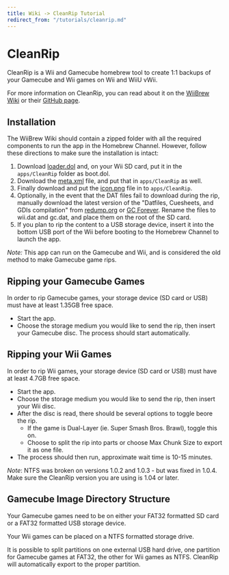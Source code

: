 ```yaml
---
title: Wiki -> CleanRip Tutorial
redirect_from: "/tutorials/cleanrip.md"
---
```


# CleanRip

CleanRip is a Wii and Gamecube homebrew tool to create 1:1 backups of your Gamecube and Wii games on Wii and WiiU vWii.

For more information on CleanRip, you can read about it on the [WiiBrew Wiki](https://wiibrew.org/wiki/CleanRip) or their [GitHub page](https://github.com/emukidid/cleanrip).

## Installation

The WiiBrew Wiki should contain a zipped folder with all the required components to run the app in the Homebrew Channel. However, follow these directions to make sure the installation is intact:

1. Download [loader.dol](https://github.com/emukidid/cleanrip/releases) and, on your Wii SD card, put it in the `apps/CleanRip` folder as boot.dol.
1. Download the [meta.xml](https://github.com/emukidid/cleanrip/releases) file, and put that in `apps/CleanRip` as well.
1. Finally download and put the [icon.png](https://github.com/emukidid/cleanrip/releases) file in to `apps/CleanRip`.
1. Optionally, in the event that the DAT files fail to download during the rip, manually download the latest version of the "Datfiles, Cuesheets, and GDIs compilation" from [redump.org](http://redump.org/datfile/all/) or [GC Forever](https://gc-forever.com). Rename the files to wii.dat and gc.dat, and place them on the root of the SD card.
1. If you plan to rip the content to a USB storage device, insert it into the bottom USB port of the Wii before booting to the Homebrew Channel to launch the app.

*Note:* This app can run on the Gamecube and Wii, and is considered the old method to make Gamecube game rips.

## Ripping your Gamecube Games

In order to rip Gamecube games, your storage device (SD card or USB) must have at least 1.35GB free space.
- Start the app.
- Choose the storage medium you would like to send the rip, then insert your Gamecube disc. The process should start automatically.

## Ripping your Wii Games

In order to rip Wii games, your storage device (SD card or USB) must have at least 4.7GB free space.
- Start the app.
- Choose the storage medium you would like to send the rip, then insert your Wii disc.
- After the disc is read, there should be several options to toggle beore the rip. 
  - If the game is Dual-Layer (ie. Super Smash Bros. Brawl), toggle this on.
  - Choose to split the rip into parts or choose Max Chunk Size to export it as one file.
- The process should then run, approximate wait time is 10-15 minutes.

*Note*: NTFS was broken on versions 1.0.2 and 1.0.3 - but was fixed in 1.0.4. Make sure the CleanRip version you are using is 1.04 or later.

## Gamecube Image Directory Structure
Your Gamecube games need to be on either your FAT32 formatted SD card or a FAT32 formatted USB storage device.

Your Wii games can be placed on a NTFS formatted storage drive.

It is possible to split partitions on one external USB hard drive, one partition for Gamecube games at FAT32, the other for Wii games as NTFS. CleanRip will automatically export to the proper partition.
